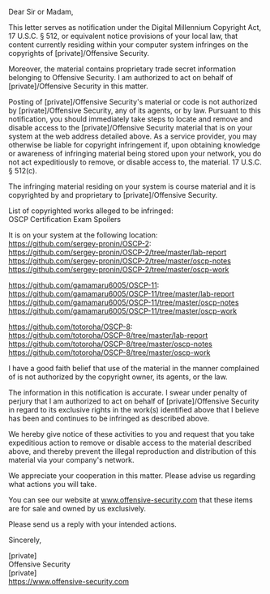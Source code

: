 Dear Sir or Madam,

This letter serves as notification under the Digital Millennium Copyright Act, 17 U.S.C. § 512, or equivalent notice provisions of your local law, that content currently residing within your computer system infringes on the copyrights of [private]/Offensive Security.

Moreover, the material contains proprietary trade secret information belonging to Offensive Security. I am authorized to act on behalf of [private]/Offensive Security in this matter.

Posting of [private]/Offensive Security's material or code is not authorized by [private]/Offensive Security, any of its agents, or by law. Pursuant to this notification, you should immediately take steps to locate and remove and disable access to the [private]/Offensive Security material that is on your system at the web address detailed above. As a service provider, you may otherwise be liable for copyright infringement if, upon obtaining knowledge or awareness of infringing material being stored upon your network, you do not act expeditiously to remove, or disable access to, the material. 17 U.S.C. § 512(c).

The infringing material residing on your system is course material and it is copyrighted by and proprietary to [private]/Offensive Security.

List of copyrighted works alleged to be infringed:  
OSCP Certification Exam Spoilers

It is on your system at the following location:  
https://github.com/sergey-pronin/OSCP-2:  
https://github.com/sergey-pronin/OSCP-2/tree/master/lab-report  
https://github.com/sergey-pronin/OSCP-2/tree/master/oscp-notes  
https://github.com/sergey-pronin/OSCP-2/tree/master/oscp-work  

https://github.com/gamamaru6005/OSCP-11:  
https://github.com/gamamaru6005/OSCP-11/tree/master/lab-report  
https://github.com/gamamaru6005/OSCP-11/tree/master/oscp-notes  
https://github.com/gamamaru6005/OSCP-11/tree/master/oscp-work  

https://github.com/totoroha/OSCP-8:  
https://github.com/totoroha/OSCP-8/tree/master/lab-report  
https://github.com/totoroha/OSCP-8/tree/master/oscp-notes  
https://github.com/totoroha/OSCP-8/tree/master/oscp-work  

I have a good faith belief that use of the material in the manner complained of is not authorized by the copyright owner, its agents, or the law.

The information in this notification is accurate. I swear under penalty of perjury that I am authorized to act on behalf of [private]/Offensive Security in regard to its exclusive rights in the work(s) identified above that I believe has been and continues to be infringed as described above.

We hereby give notice of these activities to you and request that you take expeditious action to remove or disable access to the material described above, and thereby prevent the illegal reproduction and distribution of this material via your company's network.

We appreciate your cooperation in this matter. Please advise us regarding what actions you will take.

You can see our website at www.offensive-security.com that these items are for sale and owned by us exclusively.

Please send us a reply with your intended actions.

Sincerely,

[private]  
Offensive Security  
[private]  
https://www.offensive-security.com
